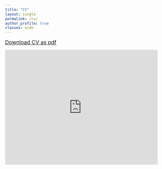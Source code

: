 ```yaml
---
title: "CV"
layout: single
permalink: /cv/
author_profile: true
classes: wide
---
```

  
  <span style="font-size:13pt;">[Download CV as pdf](https://ByunghunHahn.github.io/cv/CV_BH.pdf)  </span>

<embed src="https://ByunghunHahn.github.io/cv/CV_BH.pdf" type="application/pdf" width="500" height="375" />
